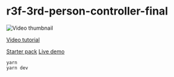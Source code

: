 # r3f-3rd-person-controller-final

![Video thumbnail](http://img.youtube.com/vi/yjpGVIe_Gy8/maxresdefault.jpg?w)

[Video tutorial](https://youtu.be/yjpGVIe_Gy8)

[Starter pack](https://github.com/wass08/r3f-3rd-person-controller-starter)
[Live demo](https://r3f-3rd-person-controller-final.vercel.app/)

```
yarn
yarn dev
```

